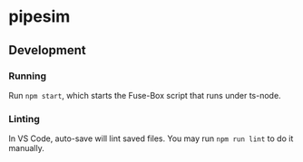 # pipesim

## Development


### Running

Run `npm start`, which starts the Fuse-Box script that runs under ts-node.

### Linting

In VS Code, auto-save will lint saved files. You may run `npm run lint` to do it manually.
